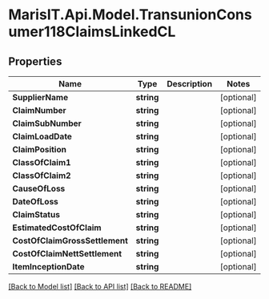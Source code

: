 
# MarisIT.Api.Model.TransunionConsumer118ClaimsLinkedCL

## Properties

Name | Type | Description | Notes
------------ | ------------- | ------------- | -------------
**SupplierName** | **string** |  | [optional] 
**ClaimNumber** | **string** |  | [optional] 
**ClaimSubNumber** | **string** |  | [optional] 
**ClaimLoadDate** | **string** |  | [optional] 
**ClaimPosition** | **string** |  | [optional] 
**ClassOfClaim1** | **string** |  | [optional] 
**ClassOfClaim2** | **string** |  | [optional] 
**CauseOfLoss** | **string** |  | [optional] 
**DateOfLoss** | **string** |  | [optional] 
**ClaimStatus** | **string** |  | [optional] 
**EstimatedCostOfClaim** | **string** |  | [optional] 
**CostOfClaimGrossSettlement** | **string** |  | [optional] 
**CostOfClaimNettSettlement** | **string** |  | [optional] 
**ItemInceptionDate** | **string** |  | [optional] 

[[Back to Model list]](../README.md#documentation-for-models)
[[Back to API list]](../README.md#documentation-for-api-endpoints)
[[Back to README]](../README.md)


